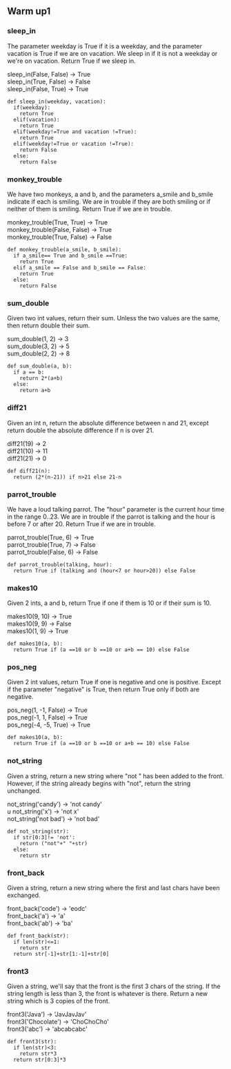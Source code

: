 ## Warm up1

### sleep_in

The parameter weekday is True if it is a weekday, and the parameter vacation is True if we are on vacation. We sleep in if it is not a weekday or we're on vacation. Return True if we sleep in.


sleep_in(False, False) → True<br/>
sleep_in(True, False) → False<br/>
sleep_in(False, True) → True

```
def sleep_in(weekday, vacation):
  if(weekday):
    return True
  elif(vacation):
    return True
  elif(weekday!=True and vacation !=True):
    return True
  elif(weekday!=True or vacation !=True):
    return False
  else:
    return False
```

### monkey_trouble

We have two monkeys, a and b, and the parameters a_smile and b_smile indicate if each is smiling. We are in trouble if they are both smiling or if neither of them is smiling. Return True if we are in trouble.


monkey_trouble(True, True) → True<br/>
monkey_trouble(False, False) → True<br/>
monkey_trouble(True, False) → False

```
def monkey_trouble(a_smile, b_smile):
  if a_smile== True and b_smile ==True:
    return True
  elif a_smile == False and b_smile == False:
    return True
  else:
    return False
```

### sum_double

Given two int values, return their sum. Unless the two values are the same, then return double their sum.


sum_double(1, 2) → 3<br/>
sum_double(3, 2) → 5<br/>
sum_double(2, 2) → 8

```
def sum_double(a, b):
  if a == b:
    return 2*(a+b)
  else:
    return a+b
```

### diff21

Given an int n, return the absolute difference between n and 21, except return double the absolute difference if n is over 21.


diff21(19) → 2<br/>
diff21(10) → 11<br/>
diff21(21) → 0

```
def diff21(n):
  return (2*(n-21)) if n>21 else 21-n 
```


### parrot_trouble

We have a loud talking parrot. The "hour" parameter is the current hour time in the range 0..23. We are in trouble if the parrot is talking and the hour is before 7 or after 20. Return True if we are in trouble.


parrot_trouble(True, 6) → True<br/>
parrot_trouble(True, 7) → False<br/>
parrot_trouble(False, 6) → False

```
def parrot_trouble(talking, hour):
  return True if (talking and (hour<7 or hour>20)) else False
```

### makes10

Given 2 ints, a and b, return True if one if them is 10 or if their sum is 10.


makes10(9, 10) → True<br/>
makes10(9, 9) → False<br/>
makes10(1, 9) → True

```
def makes10(a, b):
  return True if (a ==10 or b ==10 or a+b == 10) else False
```


### pos_neg

Given 2 int values, return True if one is negative and one is positive. Except if the parameter "negative" is True, then return True only if both are negative.


pos_neg(1, -1, False) → True<br/>
pos_neg(-1, 1, False) → True<br/>
pos_neg(-4, -5, True) → True

```
def makes10(a, b):
  return True if (a ==10 or b ==10 or a+b == 10) else False
```

### not_string

Given a string, return a new string where "not " has been added to the front. However, if the string already begins with "not", return the string unchanged.


not_string('candy') → 'not candy'<br/>u
not_string('x') → 'not x'<br/>
not_string('not bad') → 'not bad'

```
def not_string(str):
  if str[0:3]!= 'not':
    return ("not"+" "+str)
  else:
    return str
```


### front_back

Given a string, return a new string where the first and last chars have been exchanged.


front_back('code') → 'eodc'<br/>
front_back('a') → 'a'<br/>
front_back('ab') → 'ba'

```
def front_back(str):
  if len(str)<=1:
    return str
  return str[-1]+str[1:-1]+str[0]
```

### front3

Given a string, we'll say that the front is the first 3 chars of the string. If the string length is less than 3, the front is whatever is there. Return a new string which is 3 copies of the front.


front3('Java') → 'JavJavJav'<br/>
front3('Chocolate') → 'ChoChoCho'<br/>
front3('abc') → 'abcabcabc'

```
def front3(str):
  if len(str)<3:
    return str*3
  return str[0:3]*3
```
